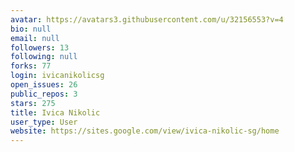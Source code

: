 ```yaml
---
avatar: https://avatars3.githubusercontent.com/u/32156553?v=4
bio: null
email: null
followers: 13
following: null
forks: 77
login: ivicanikolicsg
open_issues: 26
public_repos: 3
stars: 275
title: Ivica Nikolic
user_type: User
website: https://sites.google.com/view/ivica-nikolic-sg/home
---
```

